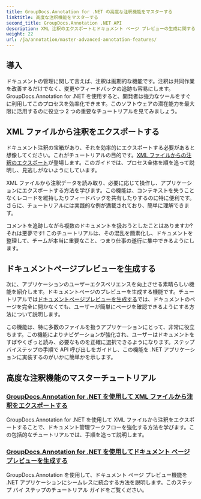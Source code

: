 ```yaml
---
title: GroupDocs.Annotation for .NET の高度な注釈機能をマスターする
linktitle: 高度な注釈機能をマスターする
second_title: GroupDocs.Annotation .NET API
description: XML 注釈のエクスポートとドキュメント ページ プレビューの生成に関するチュートリアルを使用して、GroupDocs.Annotation for .NET の可能性を最大限に引き出します。
weight: 22
url: /ja/annotation/master-advanced-annotation-features/
---
```

## 導入

ドキュメントの管理に関して言えば、注釈は画期的な機能です。注釈は共同作業を改善するだけでなく、変更やフィードバックの追跡も容易にします。GroupDocs.Annotation for .NET を使用すると、開発者は強力なツールをすぐに利用してこのプロセスを効率化できます。このソフトウェアの潜在能力を最大限に活用するのに役立つ 2 つの重要なチュートリアルを見てみましょう。

## XML ファイルから注釈をエクスポートする

ドキュメント注釈の宝箱があり、それを効率的にエクスポートする必要があると想像してください。これがチュートリアルの目的です。[XML ファイルからの注釈のエクスポート](./export-annotations-from-xml-file/)が登場します。このガイドでは、プロセス全体を順を追って説明し、見逃しがないようにしています。 

XML ファイルから注釈データを読み取り、必要に応じて操作し、アプリケーションにエクスポートする方法を学びます。この機能は、コンテキストを失うことなくレコードを維持したりフィードバックを共有したりするのに特に便利です。さらに、チュートリアルには実践的な例が満載されており、簡単に理解できます。 

コメントを追跡しながら複数のドキュメントを扱おうとしたことはありますか? それは悪夢です! このチュートリアルは、その混乱を簡素化し、ドキュメントを整理して、チームが本当に重要なこと、つまり仕事の遂行に集中できるようにします。

## ドキュメントページプレビューを生成する

次に、アプリケーションのユーザーエクスペリエンスを向上させる素晴らしい機能を紹介します。ドキュメントページのプレビューを生成する機能です。チュートリアルでは[ドキュメントページプレビューを生成する](./generate-document-page-previews/)では、ドキュメントのページを完全に開かなくても、ユーザーが簡単にページを確認できるようにする方法について説明します。

この機能は、特に多数のファイルを扱うアプリケーションにとって、非常に役立ちます。この機能によりナビゲーションが強化され、ユーザーはドキュメントをすばやくざっと読み、必要なものを正確に選択できるようになります。ステップバイステップの手順で API 呼び出しをガイドし、この機能を .NET アプリケーションに実装するのがいかに簡単かを示します。 

## 高度な注釈機能のマスターチュートリアル
### [GroupDocs.Annotation for .NET を使用して XML ファイルから注釈をエクスポートする](./export-annotations-from-xml-file/)
GroupDocs.Annotation for .NET を使用して XML ファイルから注釈をエクスポートすることで、ドキュメント管理ワークフローを強化する方法を学びます。この包括的なチュートリアルでは、手順を追って説明します。
### [GroupDocs.Annotation for .NET を使用してドキュメント ページ プレビューを生成する](./generate-document-page-previews/)
GroupDocs.Annotation を使用して、ドキュメント ページ プレビュー機能を .NET アプリケーションにシームレスに統合する方法を説明します。このステップ バイ ステップのチュートリアル ガイドをご覧ください。